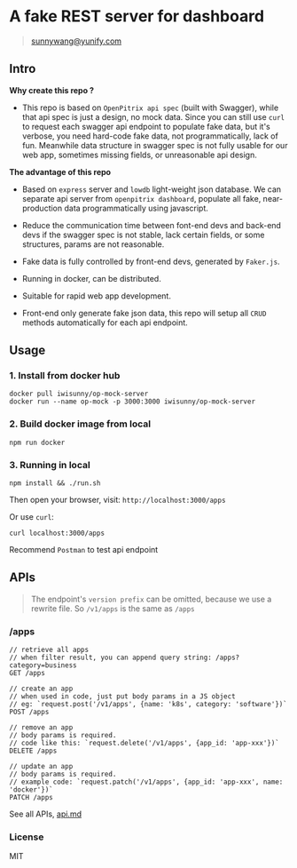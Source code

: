 # A fake REST server for dashboard

> sunnywang@yunify.com

## Intro

**Why create this repo ?**

* This repo is based on `OpenPitrix api spec` (built with Swagger), while that api spec is just a design, no mock data.
  Since you can still use `curl` to request each swagger api endpoint to populate fake data, but it's verbose,
  you need hard-code fake data, not programmatically, lack of fun.
  Meanwhile data structure in swagger spec is not fully usable for our web app, sometimes missing fields, or unreasonable api design.

**The advantage of this repo**

* Based on `express` server and `lowdb` light-weight json database. We can separate api server
  from `openpitrix dashboard`, populate all fake, near-production data programmatically using javascript.

* Reduce the communication time between font-end devs and back-end devs if the swagger spec is not stable, lack certain fields,
  or some structures, params are not reasonable.

* Fake data is fully controlled by front-end devs, generated by `Faker.js`.

* Running in docker, can be distributed.

* Suitable for rapid web app development.

* Front-end only generate fake json data, this repo will setup all `CRUD` methods automatically for each api endpoint.

## Usage

### 1. Install from docker hub

```
docker pull iwisunny/op-mock-server
docker run --name op-mock -p 3000:3000 iwisunny/op-mock-server
```

### 2. Build docker image from local

```
npm run docker
```

### 3. Running in local

```
npm install && ./run.sh
```

Then open your browser, visit: `http://localhost:3000/apps`

Or use `curl`:

```
curl localhost:3000/apps
```

Recommend `Postman` to test api endpoint

## APIs

> The endpoint's `version prefix` can be omitted, because we use a rewrite file.
> So `/v1/apps` is the same as `/apps`

### /apps

```
// retrieve all apps
// when filter result, you can append query string: /apps?category=business
GET /apps

// create an app
// when used in code, just put body params in a JS object
// eg: `request.post('/v1/apps', {name: 'k8s', category: 'software'})`
POST /apps

// remove an app
// body params is required.
// code like this: `request.delete('/v1/apps', {app_id: 'app-xxx'})`
DELETE /apps

// update an app
// body params is required.
// example code: `request.patch('/v1/apps', {app_id: 'app-xxx', name: 'docker'})`
PATCH /apps
```

See all APIs, [api.md](./api.md)

### License

MIT
